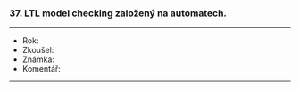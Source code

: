 ### 37. LTL model checking založený na automatech.

----------------------------------------

- Rok:
- Zkoušel:
- Známka:
- Komentář:

----------------------------------------
